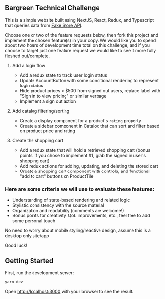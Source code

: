 ## Bargreen Technical Challenge

This is a simple website built using NextJS, React, Redux, and Typescript that queries data from [Fake Store API](https://fakestoreapi.com/). 

Choose one or two of the feature requests below, then fork this project and implement the chosen feature(s) in your copy. 
We would like you to spend about two hours of development time total on this challenge, and if you choose to target just one feature request we would like to see it more fully fleshed out/complete. 

1. Add a login flow
    - Add a redux state to track user login status
    - Update AccountButton with some conditional rendering to represent login status
    - Hide product prices > $500 from signed out users, replace label with "Sign in to view pricing" or similar verbage
    - Implement a sign out action
    
2. Add catalog filtering/sorting
    - Create a display component for a product's `rating` property
    - Create a sidebar component in Catalog that can sort and filter based on product price and rating

3. Create the shopping cart
    - Add a redux state that will hold a retrieved shopping cart (bonus points: if you chose to implement #1, grab the signed in user's shopping cart)
    - Add redux actions for adding, updating, and deleting the stored cart
    - Create a shopping cart component with controls, and functional "add to cart" buttons on ProductTile

### Here are some criteria we will use to evaluate these features:
- Understanding of state-based rendering and related logic
- Stylistic consistency with the source material
- Organization and readability (comments are welcome!)
- Bonus points for creativity, QoL improvements, etc., feel free to add some personal touch

No need to worry about mobile styling/reactive design, assume this is a desktop only site/app

Good luck!

## Getting Started

First, run the development server:

```bash
yarn dev
```

Open [http://localhost:3000](http://localhost:3000) with your browser to see the result.
